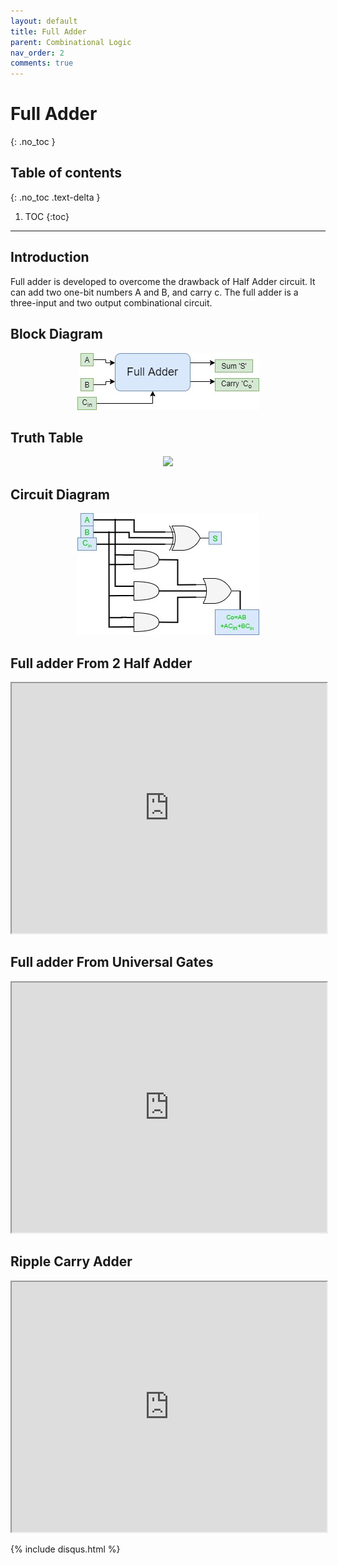 ```yaml
---
layout: default
title: Full Adder
parent: Combinational Logic
nav_order: 2
comments: true
---
```


# Full Adder
{: .no_toc }

## Table of contents
{: .no_toc .text-delta }

1. TOC
{:toc}

---

## Introduction

Full adder is developed to overcome the drawback of Half Adder circuit. 
It can add two one-bit numbers A and B, and carry c. 
The full adder is a three-input and two output combinational circuit.

## Block Diagram

<div style="text-align:center"><img src="../../assets/images/fulladder_blockdiagram.jpg" /></div>


## Truth Table

<div style="text-align:center"><img src="../../assets/images/fulladder_truthtable.jpg" /></div>

## Circuit Diagram

<div style="text-align:center"><img src="../../assets/images/fulladder_circuitdiagram.jpg" /></div>

## Full adder From 2 Half Adder

<iframe width="100%" height="400px" src="https://circuitverse.org/simulator/embed/247" id="projectPreview" scrolling="no" webkitAllowFullScreen mozAllowFullScreen allowFullScreen> </iframe>

## Full adder From Universal Gates 

<iframe width="100%" height="400px" src="https://circuitverse.org/simulator/embed/45277" id="projectPreview" scrolling="no" webkitAllowFullScreen mozAllowFullScreen allowFullScreen> </iframe>

## Ripple Carry Adder

<iframe width="100%" height="400px" src="https://circuitverse.org/simulator/embed/248" id="projectPreview" scrolling="no" webkitAllowFullScreen mozAllowFullScreen allowFullScreen> </iframe>

{% include disqus.html %}
